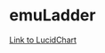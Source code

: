 # emuLadder

<a href="https://www.lucidchart.com/documents#docs?folder_id=206019671&browser=icon&sort=saved-desc">Link to LucidChart</a>
